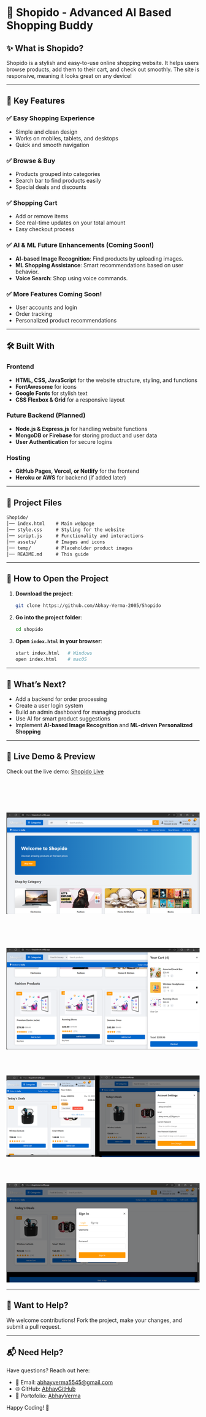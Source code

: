 # 🛒 Shopido - Advanced AI Based Shopping Buddy

## ✨ What is Shopido?
Shopido is a stylish and easy-to-use online shopping website. 
It helps users browse products, add them to their cart, and check out smoothly.
The site is responsive, meaning it looks great on any device!

---

## 🚀 Key Features
### ✅ Easy Shopping Experience
- Simple and clean design
- Works on mobiles, tablets, and desktops
- Quick and smooth navigation

### ✅ Browse & Buy
- Products grouped into categories
- Search bar to find products easily
- Special deals and discounts

### ✅ Shopping Cart
- Add or remove items
- See real-time updates on your total amount
- Easy checkout process

### ✅ AI & ML Future Enhancements (Coming Soon!)
- **AI-based Image Recognition**: Find products by uploading images.
- **ML Shopping Assistance**: Smart recommendations based on user behavior.
- **Voice Search**: Shop using voice commands.

### ✅ More Features Coming Soon!
- User accounts and login
- Order tracking
- Personalized product recommendations

---

## 🛠️ Built With
### Frontend
- **HTML, CSS, JavaScript** for the website structure, styling, and functions
- **FontAwesome** for icons
- **Google Fonts** for stylish text
- **CSS Flexbox & Grid** for a responsive layout

### Future Backend (Planned)
- **Node.js & Express.js** for handling website functions
- **MongoDB or Firebase** for storing product and user data
- **User Authentication** for secure logins

### Hosting
- **GitHub Pages, Vercel, or Netlify** for the frontend
- **Heroku or AWS** for backend (if added later)

---

## 📁 Project Files
```
Shopido/
│── index.html    # Main webpage
│── style.css     # Styling for the website
│── script.js     # Functionality and interactions
│── assets/       # Images and icons
│── temp/         # Placeholder product images
│── README.md     # This guide
```

---

## 🏃 How to Open the Project
1. **Download the project**:
   ```sh
   git clone https://github.com/Abhay-Verma-2005/Shopido
   ```
2. **Go into the project folder**:
   ```sh
   cd shopido
   ```
3. **Open `index.html` in your browser**:
   ```sh
   start index.html   # Windows
   open index.html    # macOS
   ```

---

## 🚀 What’s Next?
- Add a backend for order processing
- Create a user login system
- Build an admin dashboard for managing products
- Use AI for smart product suggestions
- Implement **AI-based Image Recognition** and **ML-driven Personalized Shopping**

---

## 🔗 Live Demo & Preview
Check out the live demo: [Shopido Live](https://shopidonet.netlify.app/)
<br>
<br>
<br>
<br>
<br>
<br>

![Shopido Preview](images/out1.png)
<br>
<br>
<br>
<br>
<br>
<br>
![Shopido Preview](images/out2.png)
<br>
<br>
<br>
<br>

![Shopido Preview](images/out3.png)
<br>
<br>
<br>
<br>

![Shopido Preview](images/out4.png)

---

## 🤝 Want to Help?
We welcome contributions! Fork the project, make your changes, and submit a pull request.


---

## 📬 Need Help?
Have questions? Reach out here:
- 📧 Email: abhayverma5545@gmail.com
- 🌐 GitHub: [AbhayGitHub](https://github.com/Abhay-Verma-2005/Shopido)
- 🔗 Portofolio: [AbhayVerma](https://abhay5545portfolio.netlify.app/)

Happy Coding! 🚀

